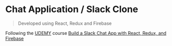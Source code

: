 # Chat Application / Slack Clone

>Developed using React, Redux and Firebase

Following the [UDEMY](https://www.udemy.com/) course [Build a Slack Chat App with React, Redux, and Firebase](https://www.udemy.com/course/build-a-slack-chat-app-with-react-redux-and-firebase/)
